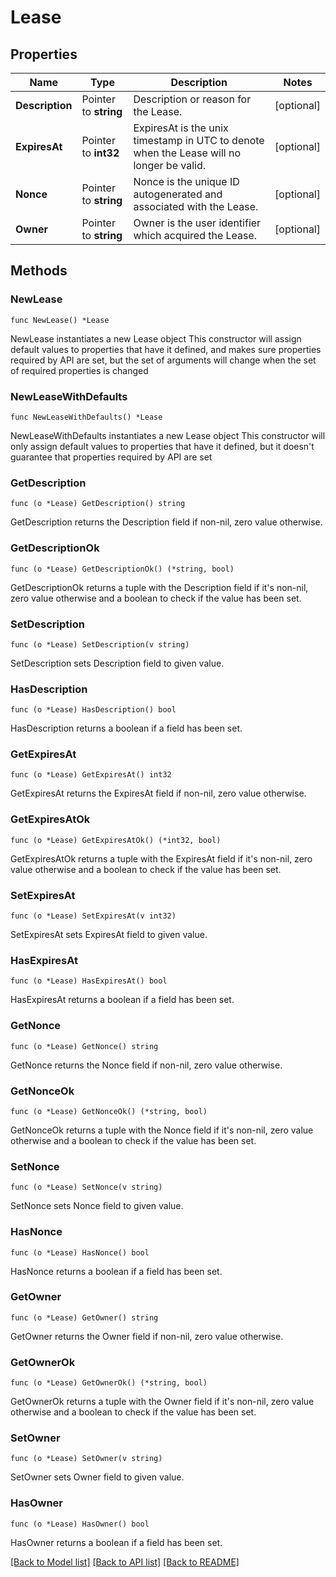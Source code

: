 # Lease

## Properties

Name | Type | Description | Notes
------------ | ------------- | ------------- | -------------
**Description** | Pointer to **string** | Description or reason for the Lease. | [optional] 
**ExpiresAt** | Pointer to **int32** | ExpiresAt is the unix timestamp in UTC to denote when the Lease will no longer be valid. | [optional] 
**Nonce** | Pointer to **string** | Nonce is the unique ID autogenerated and associated with the Lease. | [optional] 
**Owner** | Pointer to **string** | Owner is the user identifier which acquired the Lease. | [optional] 

## Methods

### NewLease

`func NewLease() *Lease`

NewLease instantiates a new Lease object
This constructor will assign default values to properties that have it defined,
and makes sure properties required by API are set, but the set of arguments
will change when the set of required properties is changed

### NewLeaseWithDefaults

`func NewLeaseWithDefaults() *Lease`

NewLeaseWithDefaults instantiates a new Lease object
This constructor will only assign default values to properties that have it defined,
but it doesn't guarantee that properties required by API are set

### GetDescription

`func (o *Lease) GetDescription() string`

GetDescription returns the Description field if non-nil, zero value otherwise.

### GetDescriptionOk

`func (o *Lease) GetDescriptionOk() (*string, bool)`

GetDescriptionOk returns a tuple with the Description field if it's non-nil, zero value otherwise
and a boolean to check if the value has been set.

### SetDescription

`func (o *Lease) SetDescription(v string)`

SetDescription sets Description field to given value.

### HasDescription

`func (o *Lease) HasDescription() bool`

HasDescription returns a boolean if a field has been set.

### GetExpiresAt

`func (o *Lease) GetExpiresAt() int32`

GetExpiresAt returns the ExpiresAt field if non-nil, zero value otherwise.

### GetExpiresAtOk

`func (o *Lease) GetExpiresAtOk() (*int32, bool)`

GetExpiresAtOk returns a tuple with the ExpiresAt field if it's non-nil, zero value otherwise
and a boolean to check if the value has been set.

### SetExpiresAt

`func (o *Lease) SetExpiresAt(v int32)`

SetExpiresAt sets ExpiresAt field to given value.

### HasExpiresAt

`func (o *Lease) HasExpiresAt() bool`

HasExpiresAt returns a boolean if a field has been set.

### GetNonce

`func (o *Lease) GetNonce() string`

GetNonce returns the Nonce field if non-nil, zero value otherwise.

### GetNonceOk

`func (o *Lease) GetNonceOk() (*string, bool)`

GetNonceOk returns a tuple with the Nonce field if it's non-nil, zero value otherwise
and a boolean to check if the value has been set.

### SetNonce

`func (o *Lease) SetNonce(v string)`

SetNonce sets Nonce field to given value.

### HasNonce

`func (o *Lease) HasNonce() bool`

HasNonce returns a boolean if a field has been set.

### GetOwner

`func (o *Lease) GetOwner() string`

GetOwner returns the Owner field if non-nil, zero value otherwise.

### GetOwnerOk

`func (o *Lease) GetOwnerOk() (*string, bool)`

GetOwnerOk returns a tuple with the Owner field if it's non-nil, zero value otherwise
and a boolean to check if the value has been set.

### SetOwner

`func (o *Lease) SetOwner(v string)`

SetOwner sets Owner field to given value.

### HasOwner

`func (o *Lease) HasOwner() bool`

HasOwner returns a boolean if a field has been set.


[[Back to Model list]](../README.md#documentation-for-models) [[Back to API list]](../README.md#documentation-for-api-endpoints) [[Back to README]](../README.md)


